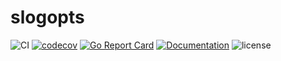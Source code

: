 # slogopts

![CI](https://github.com/akm/slogopts/actions/workflows/ci.yml/badge.svg)
[![codecov](https://codecov.io/github/akm/slogopts/graph/badge.svg?token=0Qz9JKRlIr)](https://codecov.io/github/akm/slogopts)
[![Go Report Card](https://goreportcard.com/badge/github.com/akm/slogopts)](https://goreportcard.com/report/github.com/akm/slogopts)
[![Documentation](https://img.shields.io/badge/go.dev-reference-007d9c?logo=go&logoColor=white&style=flat-square)](https://pkg.go.dev/github.com/akm/slogopts)
![license](https://img.shields.io/github/license/akm/slogopts)
